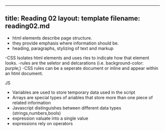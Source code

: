  ---
title: Reading 02
layout: template
filename: reading02.md
--- 
 
 
 - html elements describe page structure.
 - they provide emphasis where information should be.
 - heading, paragraphs, stylizing of text and markup

 -CSS Isolates html elements and uses rles to indicate how that element looks.
 -rules are the seletor and delcarations (i.e. background-color: purple;)
 -CSS rules can be a seperate document or inline and appear within an html document.

JS
 - Variables are used to store temporary data used in the script
 - Arrays are special types of ariables that store more than one piece of related information
 - Javascript distinguishes between different data types (strings,numbers,bools)
 - expression valuate into a single value
 - expressions rely on operators
